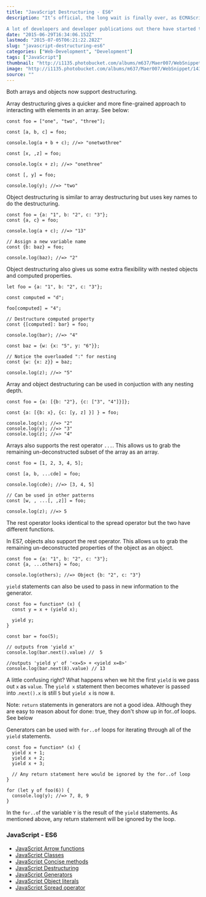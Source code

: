 ```yaml
---
title: "JavaScript Destructuring - ES6"
description: "It’s official, the long wait is finally over, as ECMAScript 6 has been approved as a new standard. The anticipation for this approval has been running wild in the community for months, and years for others. While the evolutionary progress of the language was slow at first, the last few years have seen an incredible growth rate.

A lot of developers and developer publications out there have started to write more concisely about the ES6 standard, and what kind of changes one can expect. The new standard is known under the names of ECMAScript 2015, ES6, and JavaScript Harmony."
date: "2015-06-29T16:34:06.152Z"
lastmod: "2015-07-05T06:21:22.282Z"
slug: "javascript-destructuring-es6"
categories: ["Web-Development", "Development"]
tags: ["JavaScript"]
thumbnail: "http://i1135.photobucket.com/albums/m637/Maer007/WebSnippet/th_1434947211044_zpsy4kd327q.jpeg"
image: "http://i1135.photobucket.com/albums/m637/Maer007/WebSnippet/1434947211044_zpsy4kd327q.jpeg"
source: ""
---
```



Both arrays and objects now support destructuring.

Array destructuring gives a quicker and more fine-grained approach to interacting with elements in an array. See below:

    const foo = ["one", "two", "three"];

    const [a, b, c] = foo;

    console.log(a + b + c); //=> "onetwothree"

    const [x, ,z] = foo;

    console.log(x + z); //=> "onethree"

    const [, y] = foo;

    console.log(y); //=> "two"

Object destructuring is similar to array destructuring but uses key names to do the destructuring.

    const foo = {a: "1", b: "2", c: "3"};
    const {a, c} = foo;

    console.log(a + c); //=> "13"

    // Assign a new variable name
    const {b: baz} = foo;

    console.log(baz); //=> "2"

Object destructuring also gives us some extra flexibility with nested objects and computed properties.

    let foo = {a: "1", b: "2", c: "3"};

    const computed = "d";

    foo[computed] = "4";

    // Destructure computed property
    const {[computed]: bar} = foo;

    console.log(bar); //=> "4"

    const baz = {w: {x: "5", y: "6"}};

    // Notice the overloaded ":" for nesting
    const {w: {x: z}} = baz;

    console.log(z); //=> "5"

Array and object destructuring can be used in conjuction with any nesting depth.

    const foo = {a: [{b: "2"}, {c: ["3", "4"]}]};

    const {a: [{b: x}, {c: [y, z] }] } = foo;

    console.log(x); //=> "2"
    console.log(y); //=> "3"
    console.log(z); //=> "4"

Arrays also supports the rest operator `...`. This allows us to grab the remaining un-deconstructed subset of the array as an array.

    const foo = [1, 2, 3, 4, 5];

    const [a, b, ...cde] = foo;

    console.log(cde); //=> [3, 4, 5]

    // Can be used in other patterns
    const [w, , ...[, ,z]] = foo;

    console.log(z); //=> 5

The rest operator looks identical to the spread operator but the two have different functions.

In ES7, objects also support the rest operator. This allows us to grab the remaining un-deconstructed properties of the object as an object.

    const foo = {a: "1", b: "2", c: "3"};
    const {a, ...others} = foo;

    console.log(others); //=> Object {b: "2", c: "3"}

`yield` statements can also be used to pass in new information to the generator.

    const foo = function* (x) {
      const y = x + (yield x);

      yield y;
    }

    const bar = foo(5);

    // outputs from 'yield x'
    console.log(bar.next().value) //  5 

    //outputs 'yield y' of '<x=5> + <yield x=8>'
    console.log(bar.next(8).value) // 13

A little confusing right? What happens when we hit the first `yield` is we pass out `x` as `value`. The `yield x` statement then becomes whatever is passed into .`next().x` is still `5` but `yield x` is now `8`.

Note: `return` statements in generators are not a good idea. Although they are easy to reason about for done: true, they don't show up in for..of loops. See below

Generators can be used with `for..of` loops for iterating through all of the `yield` statements.

    const foo = function* (x) {
      yield x + 1;
      yield x + 2;
      yield x + 3;

      // Any return statement here would be ignored by the for..of loop
    }

    for (let y of foo(6)) {
      console.log(y); //=> 7, 8, 9
    }

In the `for..o`f the variable `Y` is the result of the `yield` statements. As mentioned above, any return statement will be ignored by the loop.

### JavaScript - ES6

*   [JavaScript Arrow functions](http://websnippet.io/articles/javascript/javascript-arrow-functions-es6)
*   [JavaScript Classes](http://websnippet.io/articles/javascript/javascript-classes-es6)
*   [JavaScript Concise methods](http://websnippet.io/articles/javascript/javascript-concise-methods-es6)
*   [JavaScript Destructuring](http://websnippet.io/articles/javascript/javascript-destructuring-es6)
*   [JavaScript Generators](http://websnippet.io/articles/javascript/javascript-generators-es6)
*   [JavaScript Object literals](http://websnippet.io/articles/javascript/javascript-object-literals-es6)
*   [JavaScript Spread operator](http://websnippet.io/articles/javascript/javascript-spread-operator-es6)